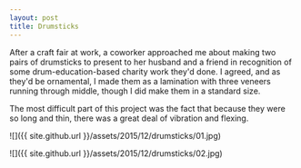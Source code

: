 ```yaml
---
layout: post
title: Drumsticks
---
```

After a craft fair at work, a coworker approached me about making two pairs of
drumsticks to present to her husband and a friend in recognition of some
drum-education-based charity work they'd done. I agreed, and as they'd be
ornamental, I made them as a lamination with three veneers running through
middle, though I did make them in a standard size.

The most difficult part of this project was the fact that because they were so
long and thin, there was a great deal of vibration and flexing.

![]({{ site.github.url }}/assets/2015/12/drumsticks/01.jpg)

![]({{ site.github.url }}/assets/2015/12/drumsticks/02.jpg)
